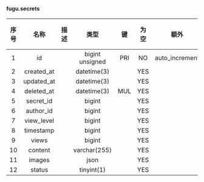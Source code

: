 #### fugu.secrets 

| 序号 | 名称 | 描述 | 类型 | 键 | 为空 | 额外 | 默认值 |
| :--: | :--: | :--: | :--: | :--: | :--: | :--: | :--: |
| 1 | id |  | bigint unsigned | PRI | NO | auto_increment |  |
| 2 | created_at |  | datetime(3) |  | YES |  |  |
| 3 | updated_at |  | datetime(3) |  | YES |  |  |
| 4 | deleted_at |  | datetime(3) | MUL | YES |  |  |
| 5 | secret_id |  | bigint |  | YES |  |  |
| 6 | author_id |  | bigint |  | YES |  |  |
| 7 | view_level |  | bigint |  | YES |  |  |
| 8 | timestamp |  | bigint |  | YES |  |  |
| 9 | views |  | bigint |  | YES |  |  |
| 10 | content |  | varchar(255) |  | YES |  |  |
| 11 | images |  | json |  | YES |  |  |
| 12 | status |  | tinyint(1) |  | YES |  |  |
